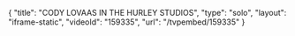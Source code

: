 {
    "title": "CODY LOVAAS IN THE HURLEY STUDIOS",
    "type": "solo",
    "layout": "iframe-static",
    "videoId": "159335",
    "url": "\/tvpembed\/159335"
}